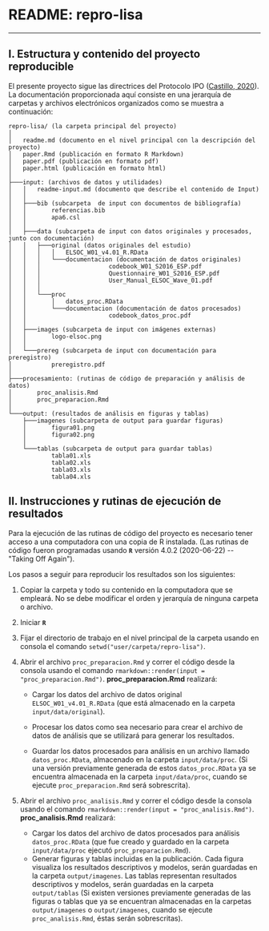 # README: repro-lisa

---
## I. Estructura y contenido del proyecto reproducible

El presente proyecto sigue las directrices del Protocolo IPO ([Castillo, 2020](https://juancarloscastillo.github.io/ipo/index_es.html)). La documentación proporcionada aquí consiste en una jerarquía de carpetas y archivos electrónicos organizados como se muestra a continuación:

```
repro-lisa/ (la carpeta principal del proyecto)
│
│   readme.md (documento en el nivel principal con la descripción del proyecto)
│   paper.Rmd (publicación en formato R Markdown)
│   paper.pdf (publicación en formato pdf)
│   paper.html (publicación en formato html)
│
├───input: (archivos de datos y utilidades)
│   │   readme-input.md (documento que describe el contenido de Input)
│   │
│   ├───bib (subcarpeta  de input con documentos de bibliografía)
│   │       referencias.bib
│   │       apa6.csl
│   │
│   ├───data (subcarpeta de input con datos originales y procesados, junto con documentación)
│   │   ├───original (datos originales del estudio)
│   │   │   │   ELSOC_W01_v4.01_R.RData
│   │   │   └───documentacion (documentación de datos originales)
│   │   │                   codebook_W01_S2016_ESP.pdf
│   │   │                   Questionnaire_W01_S2016_ESP.pdf
│   │   │                   User_Manual_ELSOC_Wave_01.pdf        
│   │   │
│   │   └───proc
│   │       │   datos_proc.RData
│   │       └───documentacion (documentación de datos procesados)
│   │                       codebook_datos_proc.pdf
│   │
│   ├───images (subcarpeta de input con imágenes externas)
│   │       logo-elsoc.png
│   │
│   └───prereg (subcarpeta de input con documentación para preregistro)
│           preregistro.pdf
│
├───procesamiento: (rutinas de código de preparación y análisis de datos)
│       proc_analisis.Rmd
│       proc_preparacion.Rmd
│
└───output: (resultados de análisis en figuras y tablas)  
    ├───imagenes (subcarpeta de output para guardar figuras)
    │       figura01.png
    │       figura02.png
    │
    └───tablas (subcarpeta de output para guardar tablas)
            tabla01.xls
            tabla02.xls
            tabla03.xls                
            tabla04.xls                        
```
## II. Instrucciones y rutinas de ejecución de resultados

Para la ejecución de las rutinas de código del proyecto es necesario tener acceso a una computadora con una copia de R instalada. (Las rutinas de código fueron programadas usando **`R`** versión 4.0.2 (2020-06-22) -- "Taking Off Again").

Los pasos a seguir para reproducir los resultados son los siguientes:

1. Copiar la carpeta y todo su contenido en la computadora que se empleará. No se debe modificar el orden y jerarquía de ninguna carpeta o archivo.
2. Iniciar **`R`**
3.  Fijar el directorio de trabajo en el nivel principal de la carpeta usando en consola el comando `setwd("user/carpeta/repro-lisa")`.
4. Abrir el archivo `proc_preparacion.Rmd` y correr el código desde la consola usando el comando `rmarkdown::render(input = "proc_preparacion.Rmd")`. **proc_preparacion.Rmd** realizará:

     - Cargar los datos del archivo de datos original `ELSOC_W01_v4.01_R.RData` (que está almacenado en la carpeta `input/data/original`).

    - Procesar los datos como sea necesario para crear el archivo de datos de análisis que se utilizará para generar los resultados.

     - Guardar los datos procesados para análisis en un archivo llamado `datos_proc.RData`, almacenado en la carpeta `input/data/proc`.  (Si una versión previamente generada de estos `datos_proc.RData` ya se encuentra almacenada en la carpeta `input/data/proc`, cuando se ejecute `proc_preparacion.Rmd` será sobrescrita).


5. Abrir el archivo `proc_analisis.Rmd` y correr el código desde la consola usando el comando `rmarkdown::render(input = "proc_analisis.Rmd")`. **proc_analisis.Rmd** realizará:

   - Cargar los datos del archivo de datos procesados para análisis `datos_proc.RData` (que fue creado y guardado en la carpeta `input/data/proc` ejecutó `proc_preparacion.Rmd`).
    - Generar figuras y tablas incluidas en la publicación. Cada figura visualiza los resultados descriptivos y modelos, serán guardadas en la carpeta `output/imagenes`. Las tablas representan resultados descriptivos y modelos, serán guardadas en la carpeta `output/tablas` (Si existen versiones previamente generadas de las figuras o tablas que ya se encuentran almacenadas en la carpetas `output/imagenes` o `output/imagenes`, cuando se ejecute `proc_analisis.Rmd`, éstas serán sobrescritas).
